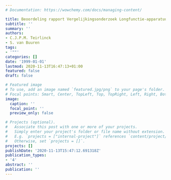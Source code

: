 ```yaml
---
# Documentation: https://wowchemy.com/docs/managing-content/

title: Beoordeling rapport Vergelijkingsonderzoek Longfunctie-apparatuur Rijnstate
subtitle: ''
summary: ''
authors:
- C.J.P.M. Teirlinck
- S. van Buuren
tags:
- '""'
categories: []
date: '1999-01-01'
lastmod: 2020-11-13T16:47:13+01:00
featured: false
draft: false

# Featured image
# To use, add an image named `featured.jpg/png` to your page's folder.
# Focal points: Smart, Center, TopLeft, Top, TopRight, Left, Right, BottomLeft, Bottom, BottomRight.
image:
  caption: ''
  focal_point: ''
  preview_only: false

# Projects (optional).
#   Associate this post with one or more of your projects.
#   Simply enter your project's folder or file name without extension.
#   E.g. `projects = ["internal-project"]` references `content/project/deep-learning/index.md`.
#   Otherwise, set `projects = []`.
projects: []
publishDate: '2020-11-13T15:47:12.691318Z'
publication_types:
- '4'
abstract: ''
publication: ''
---
```

